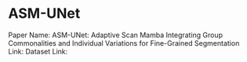 # ASM-UNet
Paper Name: ASM-UNet: Adaptive Scan Mamba Integrating  Group Commonalities and Individual Variations  for Fine-Grained Segmentation
Link: 
Dataset Link: 
